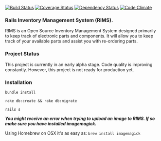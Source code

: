 [![Build Status](https://travis-ci.org/fusion94/rims.png?branch=master)](https://travis-ci.org/fusion94/rims)
[![Coverage Status](https://coveralls.io/repos/fusion94/rims/badge.png)](https://coveralls.io/r/fusion94/rims)
[![Dependency Status](https://gemnasium.com/fusion94/rims.png)](https://gemnasium.com/fusion94/rims)
[![Code Climate](https://codeclimate.com/github/fusion94/rims.png)](https://codeclimate.com/github/fusion94/rims)

### Rails Inventory Management System (RIMS).

RIMS is an Open Source Inventory Management System designed primarily to keep track of electronic parts and components. It will allow you to keep track of your available parts and assist you with re-ordering parts.

### Project Status
This project is currently in an early alpha stage. Code quality is improving constantly. However, this project is not ready for production yet.

### Installation

`bundle install`

`rake db:create && rake db:migrate`

`rails s`

***You might receive an error when trying to upload an image to RIMS. If so make sure you have installed imagemagick.***

Using Homebrew on OSX it's as easy as: `brew install imagemagick`
